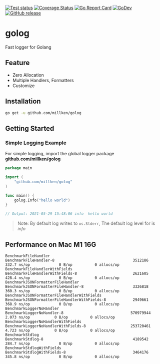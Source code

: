 [![Test status](https://github.com/millken/golog/actions/workflows/test.yml/badge.svg?branch=main)](https://github.com/millken/golog/actions?workflow=test)
[![Coverage Status](https://coveralls.io/repos/github/millken/golog/badge.svg?branch=main)](https://coveralls.io/github/millken/golog?branch=main)
[![Go Report Card](https://goreportcard.com/badge/github.com/millken/golog)](https://goreportcard.com/report/github.com/millken/golog)
[![GoDev](https://img.shields.io/badge/go.dev-reference-007d9c?logo=go&logoColor=white)](https://pkg.go.dev/github.com/millken/golog)
[![GitHub release](https://img.shields.io/github/release/millken/golog.svg)](https://github.com/millken/golog/releases)
# golog
Fast logger for Golang

## Feature
  - Zero Allocation
  - Multiple Handlers, Formatters
  - Customize 

## Installation

```bash
go get -u github.com/millken/golog
```

## Getting Started

### Simple Logging Example

For simple logging, import the global logger package **github.com/millken/golog**

```go
package main

import (
    "github.com/millken/golog"
)

func main() {
    golog.Info("hello world")
}

// Output: 2021-05-29 15:48:06 info  hello world
```

> Note: By default log writes to `os.Stderr`, The default log level for is *info*

## Performance on Mac M1 16G
```
BenchmarkFileHandler
BenchmarkFileHandler-8                                   3512186               332.7 ns/op             0 B/op          0 allocs/op
BenchmarkFileHandlerWithFields
BenchmarkFileHandlerWithFields-8                         2621605               428.4 ns/op             0 B/op          0 allocs/op
BenchmarkJSONFormatterFileHandler
BenchmarkJSONFormatterFileHandler-8                      3326818               360.3 ns/op             0 B/op          0 allocs/op
BenchmarkJSONFormatterFileHandlerWithFields
BenchmarkJSONFormatterFileHandlerWithFields-8            2949661               368.9 ns/op             0 B/op          0 allocs/op
BenchmarkLoggerNoHandler
BenchmarkLoggerNoHandler-8                              570979944                2.073 ns/op           0 B/op          0 allocs/op
BenchmarkLoggerNoHandlerWithFields
BenchmarkLoggerNoHandlerWithFields-8                    253720461                4.723 ns/op           0 B/op          0 allocs/op
BenchmarkStdlog
BenchmarkStdlog-8                                        4189542               284.7 ns/op             0 B/op          0 allocs/op
BenchmarkStdlogWithFields
BenchmarkStdlogWithFields-8                              3464176               345.8 ns/op             0 B/op          0 allocs/op
```